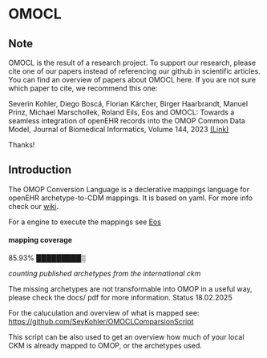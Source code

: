 # OMOCL

Note
------
OMOCL is the result of a research project. To support our research, please cite one of our papers instead of referencing our github in scientific articles. You can find an overview of papers about OMOCL here. If you are not sure which paper to cite, we recommend this one:

Severin Kohler, Diego Boscá, Florian Kärcher, Birger Haarbrandt, Manuel Prinz, Michael Marschollek, Roland Eils, Eos and OMOCL: Towards a seamless integration of openEHR records into the OMOP Common Data Model, Journal of Biomedical Informatics, Volume 144, 2023 [(Link)](https://doi.org/10.1016/j.jbi.2023.104437)

Thanks!

Introduction
------

The OMOP Conversion Language is a declerative mappings language for openEHR archetype-to-CDM mappings. It is based on yaml.
For more info check our [wiki](https://github.com/SevKohler/OMOCL/wiki). 

For a engine to execute the mappings see [Eos](https://github.com/SevKohler/Eos)

#### mapping coverage 

85.93%
█████████▒

*counting published archetypes from the international ckm*

The missing archetypes are not transformable into OMOP in a useful way, please check the docs/ pdf for more information. 
Status 18.02.2025

For the caluculation and overview of what is mapped see:
https://github.com/SevKohler/OMOCLComparsionScript

This script can be also used to get an overview how much of your local CKM is already mapped to OMOP, or the archetypes used.

